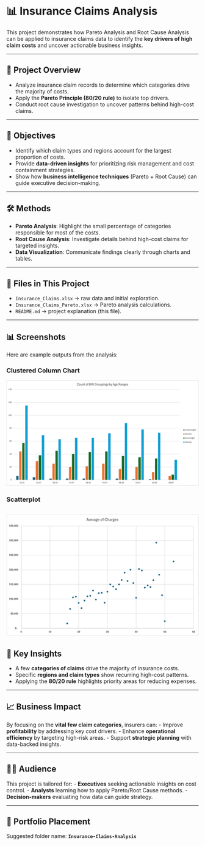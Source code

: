 # 📊 Insurance Claims Analysis

This project demonstrates how Pareto Analysis and Root Cause Analysis
can be applied to insurance claims data to identify the **key drivers of
high claim costs** and uncover actionable business insights.

------------------------------------------------------------------------

## 📝 Project Overview

-   Analyze insurance claim records to determine which categories drive
    the majority of costs.
-   Apply the **Pareto Principle (80/20 rule)** to isolate top drivers.
-   Conduct root cause investigation to uncover patterns behind
    high-cost claims.

------------------------------------------------------------------------

## 🎯 Objectives

-   Identify which claim types and regions account for the largest
    proportion of costs.
-   Provide **data-driven insights** for prioritizing risk management
    and cost containment strategies.
-   Show how **business intelligence techniques** (Pareto + Root Cause)
    can guide executive decision-making.

------------------------------------------------------------------------

## 🛠️ Methods

-   **Pareto Analysis**: Highlight the small percentage of categories
    responsible for most of the costs.
-   **Root Cause Analysis**: Investigate details behind high-cost claims
    for targeted insights.
-   **Data Visualization**: Communicate findings clearly through charts
    and tables.

------------------------------------------------------------------------

## 📂 Files in This Project

-   `Insurance_Claims.xlsx` → raw data and initial exploration.
-   `Insurance_Claims_Pareto.xlsx` → Pareto analysis calculations.
-   `README.md` → project explanation (this file).

------------------------------------------------------------------------

## 📊 Screenshots

Here are example outputs from the analysis:

### Clustered Column Chart
![Clustered Column Chart](img/clustered_column.png)

### Scatterplot
![Scatterplot](img/scatterplot.png)
------------------------------------------------------------------------

## 🚀 Key Insights

-   A few **categories of claims** drive the majority of insurance
    costs.
-   Specific **regions and claim types** show recurring high-cost
    patterns.
-   Applying the **80/20 rule** highlights priority areas for reducing
    expenses.

------------------------------------------------------------------------

## 📈 Business Impact

By focusing on the **vital few claim categories**, insurers can: -
Improve **profitability** by addressing key cost drivers. - Enhance
**operational efficiency** by targeting high-risk areas. - Support
**strategic planning** with data-backed insights.

------------------------------------------------------------------------

## 🧑‍💼 Audience

This project is tailored for: - **Executives** seeking actionable
insights on cost control. - **Analysts** learning how to apply
Pareto/Root Cause methods. - **Decision-makers** evaluating how data can
guide strategy.

------------------------------------------------------------------------

## 📎 Portfolio Placement

Suggested folder name: **`Insurance-Claims-Analysis`**
